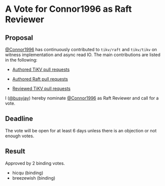 # A Vote for Connor1996 as Raft Reviewer

## Proposal

[@Connor1996](https://github.com/Connor1996) has continuously contributed to `tikv/raft` and `tikv/tikv` on witness implementation and async read IO. The main contributions are listed in the following:

* [Authored TiKV pull requests](https://github.com/tikv/tikv/pulls?q=is%3Amerged+is%3Apr+author%3AConnor1996)

* [Authored Raft pull requests](https://github.com/tikv/raft-rs/pulls?q=is%3Amerged+is%3Apr+author%3AConnor1996)

* [Reviewed TiKV pull requests](https://github.com/tikv/tikv/pulls?q=is%3Apr+reviewed-by%3AConnor1996)

I ([@busyjay](https://github.com/busyjay)) hereby nominate [@Connor1996](https://github.com/Connor1996) as Raft Reviewer and call for a vote.

## Deadline

The vote will be open for at least 6 days unless there is an objection or not enough votes.

## Result

Approved by 2 binding votes.

* hicqu (binding)
* breezewish (binding)
